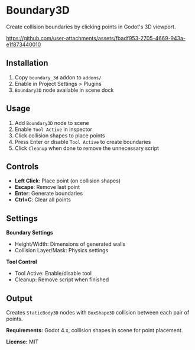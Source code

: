 # Boundary3D

Create collision boundaries by clicking points in Godot's 3D viewport.

https://github.com/user-attachments/assets/fbadf953-2705-4669-943a-e1f873440010

## Installation

1. Copy `boundary_3d` addon to `addons/`
2. Enable in Project Settings > Plugins
3. `Boundary3D` node available in scene dock

## Usage

1. Add `Boundary3D` node to scene
2. Enable `Tool Active` in inspector
3. Click collision shapes to place points
4. Press Enter or disable `Tool Active` to create boundaries
5. Click `Cleanup` when done to remove the unnecessary script

## Controls

- **Left Click**: Place point (on collision shapes)
- **Escape**: Remove last point
- **Enter**: Generate boundaries
- **Ctrl+C**: Clear all points

## Settings

**Boundary Settings**
- Height/Width: Dimensions of generated walls
- Collision Layer/Mask: Physics settings

**Tool Control**
- Tool Active: Enable/disable tool
- Cleanup: Remove script when finished

## Output

Creates `StaticBody3D` nodes with `BoxShape3D` collision between each pair of points.

**Requirements:** Godot 4.x, collision shapes in scene for point placement.

**License:** MIT
